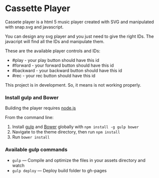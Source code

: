 # Cassette Player

Cassete player is a html 5 music player created with SVG and manipulated with snap.svg and javascript.

You can design any svg player and you just need to give the right IDs. The javacript will find all the IDs and manipulate them.

These are the available player controls and IDs:

* #play - your play button should have this id
* #forward - your forward button should have this id
* #backward - your backward button should have this id
* #rec - your rec button should have this id

This project is in development. So, it means is not working properly.

### Install gulp and Bower

Building the player requires [node.js](http://nodejs.org/download/)

From the command line:

1. Install [gulp](http://gulpjs.com) and [Bower](http://bower.io/) globally with `npm install -g gulp bower`
2. Navigate to the theme directory, then run `npm install`
3. Run `bower install`

### Available gulp commands

* `gulp` — Compile and optimize the files in your assets directory and watch
* `gulp deploy` — Deploy build folder to gh-pages
